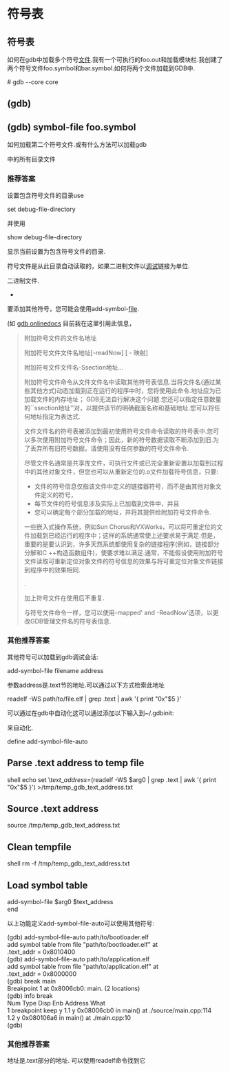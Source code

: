 # 符号表

## 符号表

如何在gdb中加载多个符号[文件](https://www.itbaoku.cn/tag/file).我有一个可执行的foo.out和加载模块栏.我创建了两个符号文件foo.symbol和bar.symbol.如何将两个文件加载到GDB中.

\# gdb --core core

## (gdb)

## (gdb) symbol-file foo.symbol

如何加载第二个符号文件.或有什么方法可以加载gdb

中的所有目录文件

### 推荐答案

设置包含符号文件的目录use

set debug-file-directory

并使用

show debug-file-directory

显示当前设置为包含符号文件的目录.

符号文件是从此目录自动读取的，如果二进制文件以[调试](https://www.itbaoku.cn/tag/debugging)链接为单位.

二进制文件.

*

要添加其他符号，您可能会使用add-symbol-[file](https://www.itbaoku.cn/tag/file).

(如 [gdb onlinedocs](https://sourceware.org/gdb/gdb/onlinedocs/gdb/) 目前我在这里引用此信息，

> 附加符号文件的文件名地址
>
> 附加符号文件文件名地址\[-readNow] \[ - 映射]
>
> 附加符号文件文件名-Ssection地址...
>
> 附加符号文件命令从文件文件名中读取其他符号表信息.当将文件名(通过某些其他方式)动态加载到正在运行的程序中时，您将使用此命令.地址应为已加载文件的内存地址； GDB无法自行解决这个问题.您还可以指定任意数量的\`\`ssection地址''对，以提供该节的明确截面名称和基础地址.您可以将任何地址指定为表达式.
>
> 文件文件名的符号表被添加到最初使用符号文件命令读取的符号表中.您可以多次使用附加符号文件命令；因此，新的符号数据读取不断添加到旧.为了丢弃所有旧符号数据，请使用没有任何参数的符号文件命令.
>
> 尽管文件名通常是共享库文件，可执行文件或已完全重新安置以加载到过程中的其他对象文件，但您也可以从重新定位的.o文件加载符号信息，只要:
>
> * 文件的符号信息仅指该文件中定义的链接器符号，而不是由其他对象文件定义的符号，
> * 每节文件的符号信息涉及实际上已加载到文件中，并且
> * 您可以确定每个部分加载的地址，并将其提供给附加符号文件命令.
>
> 一些嵌入式操作系统，例如Sun Chorus和VXWorks，可以将可重定位的文件加载到已经运行的程序中；这样的系统通常使上述要求易于满足.但是，重要的是要认识到，许多天然系统都使用复杂的链接程序(例如，链接部分分解和C ++构造函数组件)，使要求难以满足.通常，不能假设使用附加符号文件读取可重新定位对象文件的符号信息的效果与将可重定位对象文件链接到程序中的效果相同.
>
> .
>
> 加上符号文件在使用后不重复.
>
> 与符号文件命令一样，您可以使用-mapped' and -ReadNow'选项，以更改GDB管理文件名的符号表信息.

### 其他推荐答案

其他符号可以加载到gdb调试会话:

add-symbol-file filename address

参数address是.text节的地址.可以通过以下方式检索此地址

readelf -WS path/to/file.elf | grep .text | awk '{ print "0x"$5 }'

可以通过在gdb中自动化这可以通过添加以下输入到\~/.gdbinit:

来自动化.

define add-symbol-file-auto

## Parse .text address to temp file

shell echo set \\$text\_address=$(readelf -WS $arg0 | grep .text | awk '{ print "0x"$5 }') >/tmp/temp\_gdb\_text\_address.txt

## Source .text address

source /tmp/temp\_gdb\_text\_address.txt

## Clean tempfile

shell rm -f /tmp/temp\_gdb\_text\_address.txt

## Load symbol table

add-symbol-file $arg0 $text\_address\
end

以上功能定义add-symbol-file-auto可以使用其他符号:

(gdb) add-symbol-file-auto path/to/bootloader.elf\
add symbol table from file "path/to/bootloader.elf" at\
.text\_addr = 0x8010400\
(gdb) add-symbol-file-auto path/to/application.elf\
add symbol table from file "path/to/application.elf" at\
.text\_addr = 0x8000000\
(gdb) break main\
Breakpoint 1 at 0x8006cb0: main. (2 locations)\
(gdb) info break\
Num Type Disp Enb Address What\
1 breakpoint keep y 1.1 y 0x08006cb0 in main() at ./source/main.cpp:114\
1.2 y 0x080106a6 in main() at ./main.cpp:10\
(gdb)

### 其他推荐答案

地址是.text部分的地址. 可以使用readelf命令找到它
